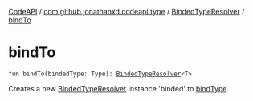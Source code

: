 [CodeAPI](../../index.md) / [com.github.jonathanxd.codeapi.type](../index.md) / [BindedTypeResolver](index.md) / [bindTo](.)

# bindTo

`fun bindTo(bindedType: Type): `[`BindedTypeResolver`](index.md)`<T>`

Creates a new [BindedTypeResolver](index.md) instance 'binded' to [bindType](bind-type.md).

